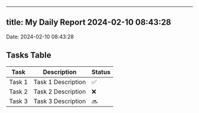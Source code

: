 
---
title: My Daily Report 2024-02-10 08:43:28
---

Date: 2024-02-10 08:43:28

## Tasks Table

| Task | Description | Status |
|------|-------------|--------|
| Task 1 | Task 1 Description | ✅ |
| Task 2 | Task 2 Description | ❌ |
| Task 3 | Task 3 Description | 🔜 |
